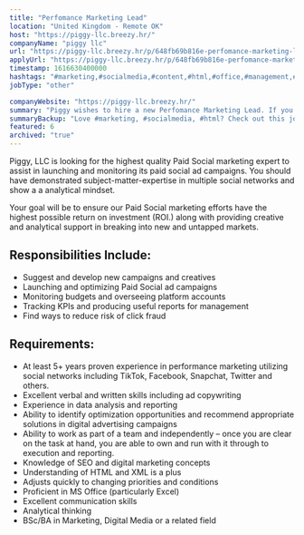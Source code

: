 ```yaml
---
title: "Perfomance Marketing Lead"
location: "United Kingdom - Remote OK"
host: "https://piggy-llc.breezy.hr/"
companyName: "piggy llc"
url: "https://piggy-llc.breezy.hr/p/648fb69b816e-perfomance-marketing-lead"
applyUrl: "https://piggy-llc.breezy.hr/p/648fb69b816e-perfomance-marketing-lead/apply"
timestamp: 1616630400000
hashtags: "#marketing,#socialmedia,#content,#html,#office,#management,#analysis,#monitoring,#optimization"
jobType: "other"

companyWebsite: "https://piggy-llc.breezy.hr/"
summary: "Piggy wishes to hire a new Perfomance Marketing Lead. If you have 5+ years proven experience in performance marketing utilizing social networks including TikTok, Facebook, Snapchat, Twitter and others, consider applying."
summaryBackup: "Love #marketing, #socialmedia, #html? Check out this job post!"
featured: 6
archived: "true"
---
```


Piggy, LLC is looking for the highest quality Paid Social marketing expert to assist in launching and monitoring its paid social ad campaigns. You should have demonstrated subject-matter-expertise in multiple social networks and show a a analytical mindset.

Your goal will be to ensure our Paid Social marketing efforts have the highest possible return on investment (ROI.) along with providing creative and analytical support in breaking into new and untapped markets.

## Responsibilities Include:

*   Suggest and develop new campaigns and creatives
*   Launching and optimizing Paid Social ad campaigns
*   Monitoring budgets and overseeing platform accounts
*   Tracking KPIs and producing useful reports for management
*   Find ways to reduce risk of click fraud

## Requirements:

*   At least 5+ years proven experience in performance marketing utilizing social networks including TikTok, Facebook, Snapchat, Twitter and others.
*   Excellent verbal and written skills including ad copywriting
*   Experience in data analysis and reporting
*   Ability to identify optimization opportunities and recommend appropriate solutions in digital advertising campaigns
*   Ability to work as part of a team and independently – once you are clear on the task at hand, you are able to own and run with it through to execution and reporting.
*   Knowledge of SEO and digital marketing concepts
*   Understanding of HTML and XML is a plus
*   Adjusts quickly to changing priorities and conditions
*   Proficient in MS Office (particularly Excel)
*   Excellent communication skills
*   Analytical thinking
*   BSc/BA in Marketing, Digital Media or a related field
